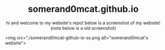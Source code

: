 <div align="center">
    <h1>somerand0mcat.github.io</h1>
    <p>hi and welcome to my website's repo! below is a screenshot of my website! (note below is a old screenshot)</p>
</div>

<img src="./somerand0mcat-github-io-ss.png alt="somerand0mcat's website">
